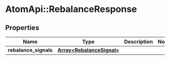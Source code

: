 # AtomApi::RebalanceResponse

## Properties
Name | Type | Description | Notes
------------ | ------------- | ------------- | -------------
**rebalance_signals** | [**Array&lt;RebalanceSignal&gt;**](RebalanceSignal.md) |  | 


